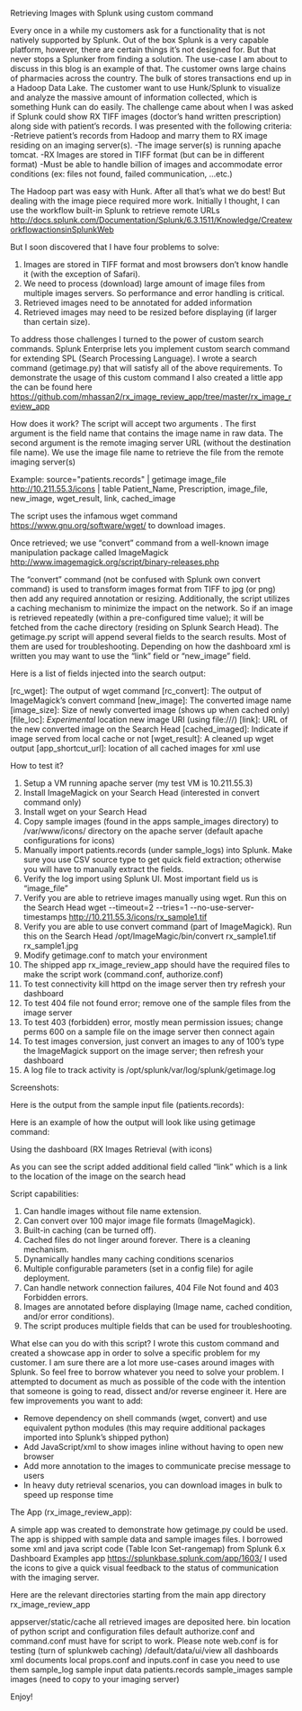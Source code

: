 
Retrieving Images with Splunk using custom command

Every once in a while my customers ask for a functionality that is not natively supported by Splunk. Out of the box Splunk is a very capable platform, however, there are certain things it’s not designed for. But that never stops a Splunker from finding a solution. The use-case I am about to discuss in this blog is an example of that. The customer owns large chains of pharmacies across the country. The bulk of stores transactions end up in a Hadoop Data Lake. The customer want to use Hunk/Splunk to visualize and analyze the massive amount of information collected, which is something Hunk can do easily. The challenge came about when I was asked if Splunk could show RX TIFF images (doctor’s hand written prescription) along side with patient’s records. I was presented with the following criteria:
-Retrieve patient’s records from Hadoop and marry them to RX image residing on an imaging server(s).
-The image server(s) is running apache tomcat. 
-RX Images are stored in TIFF format (but can be in different format)
-Must be able to handle billion of images and accommodate error conditions (ex: files not found, failed communication, …etc.)

The Hadoop part was easy with Hunk.  After all that’s what we do best! But dealing with the image piece required more work. Initially I thought, I can use the workflow built-in Splunk to retrieve remote URLs http://docs.splunk.com/Documentation/Splunk/6.3.1511/Knowledge/CreateworkflowactionsinSplunkWeb

But I soon discovered that I have four problems to solve:
1.	Images are stored in TIFF format and most browsers don’t know handle it (with the exception of Safari).
2.	We need to process (download) large amount of image files from multiple images servers. So performance and error handling is critical.
3.	Retrieved images need to be annotated for added information
4.	Retrieved images may need to be resized before displaying (if larger than certain size).

To address those challenges I turned to the power of custom search commands. Splunk Enterprise lets you implement custom search command for extending SPL (Search Processing Language). I wrote a search command  (getimage.py) that will satisfy all of the above requirements.  To demonstrate the usage of this custom command I also created a little app the can be found here https://github.com/mhassan2/rx_image_review_app/tree/master/rx_image_review_app



How does it work?
The script will accept two arguments <fieldname> <url>. The first argument is the field name that contains the image name in raw data. The second argument is the remote imaging server URL (without the destination file name). We use the image file name to retrieve the file from the remote imaging server(s) 

Example:
source="patients.records" | getimage image_file http://10.211.55.3/icons 
| table   Patient_Name, Prescription, image_file, new_image, wget_result, link, cached_image

The script uses the infamous wget command https://www.gnu.org/software/wget/ to download images.

Once retrieved; we use  “convert” command from a well-known image manipulation package called ImageMagick http://www.imagemagick.org/script/binary-releases.php  

The “convert” command (not be confused with Splunk own convert command) is used to transform images format from TIFF to jpg (or png) then add any required annotation or resizing. Additionally, the script utilizes a caching mechanism to minimize the impact on the network. So if an image is retrieved repeatedly (within a pre-configured time value); it will be fetched from the cache directory (residing on Splunk Search Head). The getimage.py script will append several fields to the search results. Most of them are used for troubleshooting. Depending on how the dashboard xml is written you may want to use the “link” field or “new_image” field. 

Here is a list of fields injected into the search output:

[rc_wget]:      		The output of wget command
[rc_convert]:   		The output of ImageMagick’s convert command
[new_image]:  		The converted image name
[image_size]:		Size of newly converted image (shows up when cached only)
[file_loc]:    		*Experimental* location new image URI (using file:///)
[link]:         		URL of the new converted image on the Search Head
[cached_imaged]: 	Indicate if image served from local cache or not
[wget_result]:  		A cleaned up wget output
[app_shortcut_url]: 	location of all cached images for xml use




 How to test it?
1.	Setup a VM running apache server (my test VM is 10.211.55.3)
2.	Install ImageMagick on your Search Head (interested in convert command only)
3.	Install wget on your Search Head
4.	Copy sample images (found in the apps sample_images directory) to /var/www/icons/ directory on the apache server (default apache configurations for icons)
5.	Manually import patients.records (under sample_logs) into Splunk. Make sure you use CSV source type to get quick field extraction; otherwise you will have to manually extract the fields. 
6.	Verify the log import using Splunk UI. Most important field us is “image_file”
7.	Verify you are able to retrieve images manually using wget. Run this on the Search Head	
   wget --timeout=2 --tries=1 --no-use-server-timestamps http://10.211.55.3/icons/rx_sample1.tif
8.	Verify you are able to use convert command (part of ImageMagick). Run this on the Search Head /opt/ImageMagic/bin/convert rx_sample1.tif rx_sample1.jpg  
9.	Modify getimage.conf to match your environment
10.	The shipped app rx_image_review_app should have the required files to make the script work (command.conf, authorize.conf)
11.	To test connectivity kill httpd on the image server then try refresh your dashboard
12.	To test 404 file not found error; remove one of the sample files from the image server
13.	To test 403 (forbidden) error, mostly mean permission issues; change perms 600 on a sample file on the image server then connect again
14.	To test images conversion, just convert an images to any of 100’s type the ImageMagick support on the image server; then refresh your dashboard
15.	A log file to track activity is /opt/splunk/var/log/splunk/getimage.log















Screenshots:

Here is the output from the sample input file (patients.records):

 


Here is an example of how the output will look like using getimage command:

 










Using the dashboard (RX Images Retrieval (with icons)
 


As you can see the script added additional field called “link” which is a link to the location of the image on the search head

Script capabilities:
1.	Can handle images without file name extension.
2.	Can convert over 100 major image file formats (ImageMagick).
3.	Built-in caching (can be turned off).
4.	Cached files do not linger around forever. There is a cleaning mechanism.
5.	Dynamically handles many caching conditions scenarios
6.	Multiple configurable parameters  (set in a config file) for agile deployment.
7.	Can handle network connection failures, 404 File Not found and 403 Forbidden errors.
8.	Images are annotated before displaying (Image name, cached condition, and/or error conditions).
9.	The script produces multiple fields that can be used for troubleshooting.

What else can you do with this script?
I wrote this custom command and created a showcase app in order to solve a specific problem for my customer. I am sure there are a lot more use-cases around images with Splunk. So feel free to borrow whatever you need to solve your problem. I attempted to document as much as possible of the code with the intention that someone is going to read, dissect and/or reverse engineer it. Here are few improvements you want to add:
-	Remove dependency on shell commands (wget, convert) and use equivalent python modules (this may require additional packages imported into Splunk’s shipped python)
-	Add JavaScript/xml to show images inline without having to open new browser
-	Add more annotation to the images to communicate precise message to users
-	In heavy duty retrieval scenarios, you can download images in bulk to speed up response time





The App (rx_image_review_app):

A simple app was created to demonstrate how getimage.py could be used. The app is shipped with sample data and sample images files. I borrowed some xml and java script code (Table Icon Set-rangemap) from Splunk 6.x Dashboard Examples app https://splunkbase.splunk.com/app/1603/
I used the icons to give a quick visual feedback to the status of communication with the imaging server. 

Here are the relevant directories starting from the main app directory rx_image_review_app

appserver/static/cache 		all retrieved images are deposited here. 
bin				location of python script and configuration files
default	authorize.conf and command.conf must have for script to work. Please note web.conf is for testing (turn of splunkweb caching)
/default/data/ui/view		all dashboards xml documents
local				props.conf and inputs.conf in case you need to use them
sample_log			sample input data patients.records
sample_images 			sample images (need to copy to your imaging server)


Enjoy!
